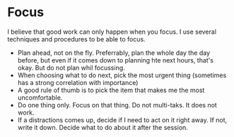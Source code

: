 # Focus
I believe that good work can only happen when you focus. I use several
techniques and procedures to be able to focus.

* Plan ahead, not on the fly. Preferrably, plan the whole day the day before, but even if it comes down to planning hte next hours, that's okay. But do not plan whil focussing.
* When choosing what to do next, pick the most urgent thing (sometimes has a
  strong correlation with importance)
* A good rule of thumb is to pick the item that makes me the most uncomfortable.
* Do one thing only. Focus on that thing. Do not multi-taks. It does not work.
* If a distractions comes up, decide if I need to act on it right away. If not,
  write it down. Decide what to do about it after the session.
